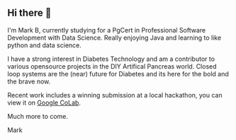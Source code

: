 ## Hi there 👋

I'm Mark B, currently studying for a PgCert in Professional Software Development with Data Science. Really enjoying Java and learning to like python and data science.

I have a strong interest in Diabetes Technology and am a contributor to various opensource projects in the DIY Artifical Pancreas world.  Closed loop systems are the (near) future for Diabetes and its here for the bold and the brave now.

Recent work includes a winning submission at a local hackathon, you can view it on [Google CoLab](https://colab.research.google.com/drive/13wBNNhfVFs7CJv8-uCagxPHKleA9qxhC?usp=sharing).

Much more to come.

Mark
